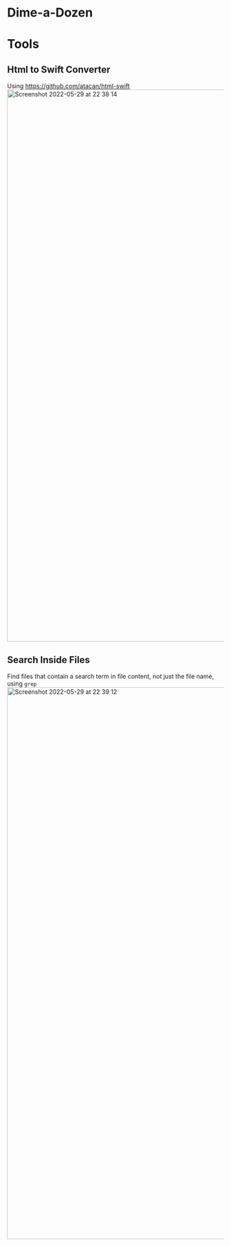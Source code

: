 # Dime-a-Dozen
# Tools

## Html to Swift Converter
Using https://github.com/atacan/html-swift  
<img width="1283" alt="Screenshot 2022-05-29 at 22 38 14" src="https://user-images.githubusercontent.com/765873/170890598-dcb94952-997d-4de6-98fa-804a7e0a62eb.png">


## Search Inside Files
Find files that contain a search term in file content, not just the file name, using `grep`
<img width="1283" alt="Screenshot 2022-05-29 at 22 39 12" src="https://user-images.githubusercontent.com/765873/170890590-6aadb51c-7133-4cb3-9003-adaee30a95a6.png">
